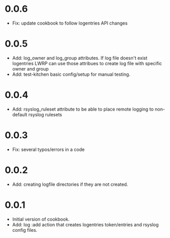 # 0.0.6

* Fix: update cookbook to follow logentries API changes

# 0.0.5

* Add: log_owner and log_group attributes. If log file doesn't exist
  logentries LWRP can use those attribues to create log file with
  specific owner and group
* Add: test-kitchen basic config/setup for manual testing.

# 0.0.4

* Add: rsyslog_ruleset attribute to be able to place remote logging to
non-default rsyslog rulesets

# 0.0.3

* Fix: several typos/errors in a code

# 0.0.2

* Add: creating logfile directories if they are not created.

# 0.0.1

* Initial version of cookbook.
* Add: log :add action that creates logentries token/entries and rsyslog config files.
